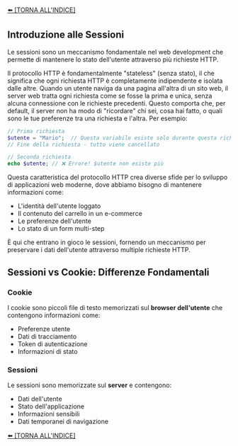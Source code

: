 
[⬅️ [TORNA ALL'INDICE] ](../README.md)
## Introduzione alle Sessioni
Le sessioni sono un meccanismo fondamentale nel web development che permette di mantenere lo stato dell'utente attraverso più richieste HTTP. 

Il protocollo HTTP è fondamentalmente "stateless" (senza stato), il che significa che ogni richiesta HTTP è completamente indipendente e isolata dalle altre. Quando un utente naviga da una pagina all'altra di un sito web, il server web tratta ogni richiesta come se fosse la prima e unica, senza alcuna connessione con le richieste precedenti. Questo comporta che, per default, il server non ha modo di "ricordare" chi sei, cosa hai fatto, o quali sono le tue preferenze tra una richiesta e l'altra. Per esempio:

```php
// Prima richiesta
$utente = "Mario";  // Questa variabile esiste solo durante questa richiesta
// Fine della richiesta - tutto viene cancellato
```

```php
// Seconda richiesta
echo $utente; // ❌ Errore! $utente non esiste più
```

Questa caratteristica del protocollo HTTP crea diverse sfide per lo sviluppo di applicazioni web moderne, dove abbiamo bisogno di mantenere informazioni come:
- L'identità dell'utente loggato
- Il contenuto del carrello in un e-commerce
- Le preferenze dell'utente
- Lo stato di un form multi-step

È qui che entrano in gioco le sessioni, fornendo un meccanismo per preservare i dati dell'utente attraverso multiple richieste HTTP.

## Sessioni vs Cookie: Differenze Fondamentali

### Cookie
I cookie sono piccoli file di testo memorizzati sul **browser dell'utente** che contengono informazioni come:
- Preferenze utente
- Dati di tracciamento
- Token di autenticazione
- Informazioni di stato

### Sessioni
Le sessioni sono memorizzate sul **server** e contengono:
- Dati dell'utente
- Stato dell'applicazione
- Informazioni sensibili
- Dati temporanei di navigazione


[⬅️ [TORNA ALL'INDICE] ](../README.md)
